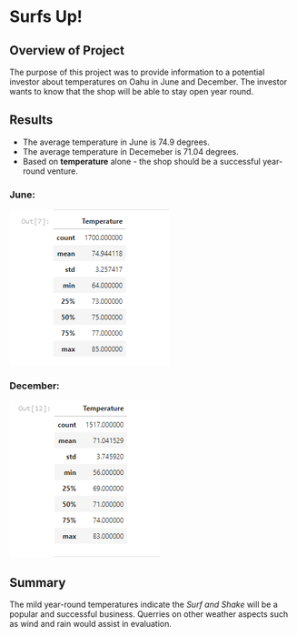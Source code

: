 # Surfs Up!
## Overview of Project
The purpose of this project was to provide information to a potential investor about temperatures on Oahu in June and December. The investor wants to know that the shop will be able to stay open year round.

## Results

* The average temperature in June is 74.9 degrees.
*	The average temperature in Decemeber is 71.04 degrees.
*	Based on **temperature** alone - the shop should be a successful year-round venture.
### June:
![June](https://github.com/pladams777/surfs_up/blob/main/June.PNG)

### December:
![June](https://github.com/pladams777/surfs_up/blob/main/December.PNG)

## Summary
The mild year-round temperatures indicate the *Surf and Shake* will be a popular and successful business. Querries on other weather aspects such as wind and rain would assist in evaluation.
